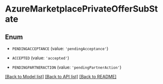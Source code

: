 # AzureMarketplacePrivateOfferSubState


## Enum

* `PENDINGACCEPTANCE` (value: `'pendingAcceptance'`)

* `ACCEPTED` (value: `'accepted'`)

* `PENDINGPARTNERACTION` (value: `'pendingPartnerAction'`)

[[Back to Model list]](../README.md#documentation-for-models) [[Back to API list]](../README.md#documentation-for-api-endpoints) [[Back to README]](../README.md)


